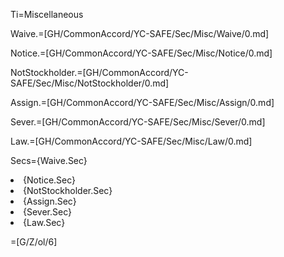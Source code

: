 Ti=Miscellaneous

Waive.=[GH/CommonAccord/YC-SAFE/Sec/Misc/Waive/0.md]

Notice.=[GH/CommonAccord/YC-SAFE/Sec/Misc/Notice/0.md]

NotStockholder.=[GH/CommonAccord/YC-SAFE/Sec/Misc/NotStockholder/0.md]

Assign.=[GH/CommonAccord/YC-SAFE/Sec/Misc/Assign/0.md]

Sever.=[GH/CommonAccord/YC-SAFE/Sec/Misc/Sever/0.md]

Law.=[GH/CommonAccord/YC-SAFE/Sec/Misc/Law/0.md]

Secs={Waive.Sec}<li>{Notice.Sec}<li>{NotStockholder.Sec}<li>{Assign.Sec}<li>{Sever.Sec}<li>{Law.Sec}

=[G/Z/ol/6]
